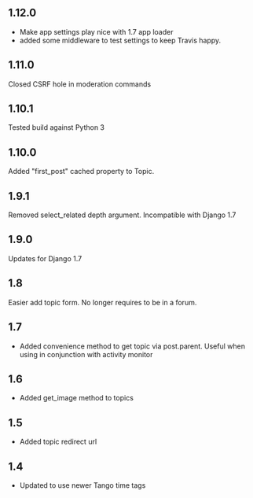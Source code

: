 ## 1.12.0
* Make app settings play nice with 1.7 app loader
* added some middleware to test settings to keep Travis happy.

## 1.11.0
Closed CSRF hole in moderation commands

## 1.10.1
Tested build against Python 3

## 1.10.0
Added "first_post" cached property to Topic.

## 1.9.1
Removed select_related depth argument. Incompatible with Django 1.7

## 1.9.0
Updates for Django 1.7

## 1.8
Easier add topic form. No longer requires to be in a forum.

## 1.7
* Added convenience method to get topic via post.parent. Useful when using in conjunction with activity monitor

## 1.6
* Added get_image method to topics

## 1.5
* Added topic redirect url

## 1.4
* Updated to use newer Tango time tags

